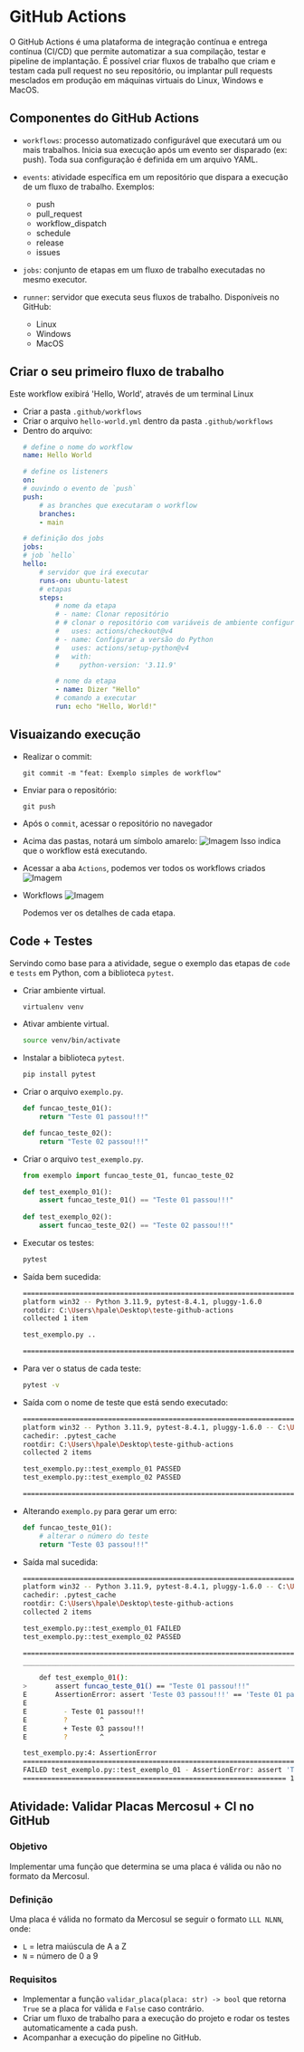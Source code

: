 # GitHub Actions

O GitHub Actions é uma plataforma de integração contínua e entrega contínua (CI/CD) que permite automatizar a sua compilação, testar e pipeline de implantação. É possível criar fluxos de trabalho que criam e testam cada pull request no seu repositório, ou implantar pull requests mesclados em produção em máquinas virtuais do Linux, Windows e MacOS.

## Componentes do GitHub Actions

- `workflows`: processo automatizado configurável que executará um ou mais trabalhos. Inicia sua execução após um evento ser disparado (ex: push). Toda sua configuração é definida em um arquivo YAML.

- `events`: atividade específica em um repositório que dispara a execução de um fluxo de trabalho. Exemplos:
    - push
    - pull_request
    - workflow_dispatch
    - schedule
    - release
    - issues

- `jobs`: conjunto de etapas em um fluxo de trabalho executadas no mesmo executor.

- `runner`: servidor que executa seus fluxos de trabalho. Disponíveis no GitHub:
    - Linux
    - Windows
    - MacOS

## Criar o seu primeiro fluxo de trabalho

Este workflow exibirá 'Hello, World', através de um terminal Linux
- Criar a pasta `.github/workflows`
- Criar o arquivo `hello-world.yml` dentro da pasta `.github/workflows`
- Dentro do arquivo:
    ```yaml
    # define o nome do workflow
    name: Hello World

    # define os listeners
    on:
    # ouvindo o evento de `push`
    push:
        # as branches que executaram o workflow
        branches:
        - main

    # definição dos jobs
    jobs:
    # job `hello`
    hello:
        # servidor que irá executar
        runs-on: ubuntu-latest
        # etapas
        steps:
            # nome da etapa
            # - name: Clonar repositório
            # # clonar o repositório com variáveis de ambiente configuradas
            #   uses: actions/checkout@v4
            # - name: Configurar a versão do Python
            #   uses: actions/setup-python@v4
            #   with:
            #     python-version: '3.11.9'

            # nome da etapa
            - name: Dizer "Hello"
            # comando a executar
            run: echo "Hello, World!"
    ```
## Visuaizando execução

- Realizar o commit:
    ```
    git commit -m "feat: Exemplo simples de workflow" 
    ```
- Enviar para o repositório:
    ```
    git push
    ```
- Após o `commit`, acessar o repositório no navegador
- Acima das pastas, notará um símbolo amarelo:
    ![Imagem](assets/img/sinal.png)
    Isso indica que o workflow está executando.

- Acessar a aba `Actions`, podemos ver todos os workflows criados
    ![Imagem](assets/img/aba-actions.png)

- Workflows
    ![Imagem](assets/img/image.png)

    Podemos ver os detalhes de cada etapa.

## Code + Testes
Servindo como base para a atividade, segue o exemplo das etapas de `code` e `tests` em Python, com a biblioteca `pytest`.
- Criar ambiente virtual.
    ```bash
    virtualenv venv
    ```
- Ativar ambiente virtual.
    ```bash
    source venv/bin/activate
    ```
- Instalar a biblioteca `pytest`.
    ```bash
    pip install pytest
    ```
- Criar o arquivo `exemplo.py`.
    ```python
    def funcao_teste_01():
        return "Teste 01 passou!!!"

    def funcao_teste_02():
        return "Teste 02 passou!!!"
    ```
- Criar o arquivo `test_exemplo.py`.
    ```python
    from exemplo import funcao_teste_01, funcao_teste_02

    def test_exemplo_01():
        assert funcao_teste_01() == "Teste 01 passou!!!"
        
    def test_exemplo_02():
        assert funcao_teste_02() == "Teste 02 passou!!!"
    ```
- Executar os testes:
    ```bash
    pytest
    ```
- Saída bem sucedida:
    ```bash
    ===================================================================== test session starts =====================================================================
    platform win32 -- Python 3.11.9, pytest-8.4.1, pluggy-1.6.0
    rootdir: C:\Users\hpale\Desktop\teste-github-actions
    collected 1 item                                                                                                                                               

    test_exemplo.py ..                                                                                                                                    [100%] 

    ====================================================================== 2 passed in 0.03s ======================================================================
    ```
- Para ver o status de cada teste:
    ```bash
    pytest -v
    ```
- Saída com o nome de teste que está sendo executado:
    ```bash
    ===================================================================== test session starts =====================================================================
    platform win32 -- Python 3.11.9, pytest-8.4.1, pluggy-1.6.0 -- C:\Users\hpale\Desktop\teste-github-actions\venv\Scripts\python.exe
    cachedir: .pytest_cache
    rootdir: C:\Users\hpale\Desktop\teste-github-actions
    collected 2 items                                                                                                                                              

    test_exemplo.py::test_exemplo_01 PASSED                                                                                                                  [ 50%]
    test_exemplo.py::test_exemplo_02 PASSED                                                                                                                  [100%]

    ====================================================================== 2 passed in 0.05s ======================================================================
    ```
- Alterando `exemplo.py` para gerar um erro:
    ```python
    def funcao_teste_01():
        # alterar o número do teste
        return "Teste 03 passou!!!"
    ```
- Saída mal sucedida:
    ```bash
    ===================================================================== test session starts =====================================================================
    platform win32 -- Python 3.11.9, pytest-8.4.1, pluggy-1.6.0 -- C:\Users\hpale\Desktop\teste-github-actions\venv\Scripts\python.exe
    cachedir: .pytest_cache
    rootdir: C:\Users\hpale\Desktop\teste-github-actions
    collected 2 items                                                                                                                                              

    test_exemplo.py::test_exemplo_01 FAILED                                                                                                                  [ 50%]
    test_exemplo.py::test_exemplo_02 PASSED                                                                                                                  [100%]

    ========================================================================== FAILURES ===========================================================================
    _______________________________________________________________________ test_exemplo_01 _______________________________________________________________________

        def test_exemplo_01():
    >       assert funcao_teste_01() == "Teste 01 passou!!!"
    E       AssertionError: assert 'Teste 03 passou!!!' == 'Teste 01 passou!!!'
    E
    E         - Teste 01 passou!!!
    E         ?        ^
    E         + Teste 03 passou!!!
    E         ?        ^

    test_exemplo.py:4: AssertionError
    =================================================================== short test summary info =================================================================== 
    FAILED test_exemplo.py::test_exemplo_01 - AssertionError: assert 'Teste 03 passou!!!' == 'Teste 01 passou!!!'
    ================================================================= 1 failed, 1 passed in 0.26s ================================================================= 
    ```

## Atividade: Validar Placas Mercosul + CI no GitHub

### Objetivo
Implementar uma função que determina se uma placa é válida ou não no formato da Mercosul.

### Definição
Uma placa é válida no formato da Mercosul se seguir o formato `LLL NLNN`, onde:
- `L` = letra maiúscula de A a Z
- `N` = número de 0 a 9

### Requisitos

- Implementar  a função `validar_placa(placa: str) -> bool` que retorna `True` se a placa for válida e `False` caso contrário.
- Criar um fluxo de trabalho para a execução do projeto e rodar os testes automaticamente a cada push.
- Acompanhar a execução do pipeline no GitHub.
